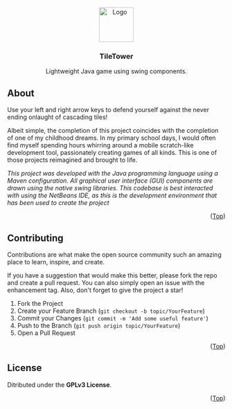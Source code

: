 
<a name="readme-top"></a>

<!-- HEADER -->

<br />
<div align="center">
  <a href="https://github.com/mpiet-za/TileTower">
    <img src="https://avatars.githubusercontent.com/u/63480247?v=4" alt="Logo" width="80" height="80">
  </a>

<h3 align="center">TileTower</h3>

  <p align="center">
    Lightweight Java game using swing components.
  </p>
</div>

<!-- INFORMATION -->

## About

Use your left and right arrow keys to defend yourself against the never ending onlaught of cascading tiles!

Albeit simple, the completion of this project coincides with the completion of one of my childhood dreams. In my primary school days, I would often find
myself spending hours whirring around a mobile scratch-like development tool, passionately creating games of all kinds. This is one of
those projects reimagined and brought to life.

*This project was developed with the Java programming language using a Maven configuration. All graphical user interface (GUI) components are drawn using
the native swing libraries. This codebase is best interacted with using the NetBeans IDE, as this is the development environment that has been used to
create the project*

<p align="right">(<a href="#readme-top">Top</a>)</p>

<!-- CONTRIBUTING -->

## Contributing

Contributions are what make the open source community such an amazing place to learn, inspire, and create.

If you have a suggestion that would make this better, please fork the repo and create a pull request. 
You can also simply open an issue with the enhancement tag.
Also, don't forget to give the project a star!

1. Fork the Project
2. Create your Feature Branch (`git checkout -b topic/YourFeature`)
3. Commit your Changes (`git commit -m 'Add some useful feature'`)
4. Push to the Branch (`git push origin topic/YourFeature`)
5. Open a Pull Request

<p align="right">(<a href="#readme-top">Top</a>)</p>

<!-- LICENSE -->

## License

Ditributed under the **GPLv3 License**.

<p align="right">(<a href="#readme-top">Top</a>)</p>
